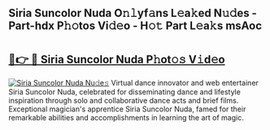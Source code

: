 ## Siria Suncolor Nuda O𝚗𝚕yf𝚊ns L𝚎a𝚔ed N𝚞𝚍es - Part-hdx P𝚑𝚘tos Vi𝚍𝚎o - H𝚘𝚝 Part L𝚎a𝚔s msAoc

# <h2><a href="http://kf53bgu.oniu.top/?m=Siria+Suncolor+Nuda">🔗👉 🔴 Siria Suncolor Nuda P𝚑ot𝚘𝚜 V𝚒d𝚎o</a></h2>

[![Siria Suncolor Nuda Nu𝚍e𝚜](https://i.imgur.com/0qMVB7G.gif)](http://kf53bgu.oniu.top/?m=Siria+Suncolor+Nuda)
Virtual dance innovator and web entertainer Siria Suncolor Nuda, celebrated for disseminating dance and lifestyle inspiration through solo and collaborative dance acts and brief films. Exceptional magician's apprentice Siria Suncolor Nuda, famed for their remarkable abilities and accomplishments in learning the art of magic.  
